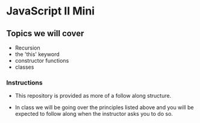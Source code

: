 # JavaScript II Mini
## Topics we will cover
* Recursion
* the 'this' keyword
* constructor functions
* classes


### Instructions
* This repository is provided as more of a follow along structure. 

* In class we will be going over the principles listed above and you will be expected to follow along when the instructor asks you to do so.
